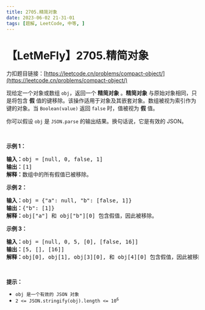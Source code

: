 ```yaml
---
title: 2705.精简对象
date: 2023-06-02 21-31-01
tags: [题解, LeetCode, 中等, ]
---
```


# 【LetMeFly】2705.精简对象

力扣题目链接：[https://leetcode.cn/problems/compact-object/](https://leetcode.cn/problems/compact-object/)

<p>现给定一个对象或数组 <code>obj</code>，返回一个 <strong>精简对象</strong> 。<strong>精简对象</strong> 与原始对象相同，只是将包含 <strong>假</strong> 值的键移除。该操作适用于对象及其嵌套对象。数组被视为索引作为键的对象。当 <code>Boolean(value)</code> 返回 <code>false</code> 时，值被视为 <strong>假</strong> 值。</p>

<p>你可以假设 <code>obj</code> 是 <code>JSON.parse</code> 的输出结果。换句话说，它是有效的 JSON。</p>

<p>&nbsp;</p>

<p><strong class="example">示例 1：</strong></p>

<pre>
<b>输入：</b>obj = [null, 0, false, 1]
<b>输出：</b>[1]
<b>解释：</b>数组中的所有假值已被移除。
</pre>

<p><strong class="example">示例 2：</strong></p>

<pre>
<b>输入：</b>obj = {"a": null, "b": [false, 1]}
<b>输出：</b>{"b": [1]}
<b>解释：</b>obj["a"] 和 obj["b"][0] 包含假值，因此被移除。</pre>

<p><strong class="example">示例 3：</strong></p>

<pre>
<b>输入：</b>obj = [null, 0, 5, [0], [false, 16]]
<b>输出：</b>[5, [], [16]]
<b>解释：</b>obj[0], obj[1], obj[3][0], 和 obj[4][0] 包含假值，因此被移除。
</pre>

<p>&nbsp;</p>

<p><strong>提示：</strong></p>

<ul>
	<li><code>obj 是一个有效的 JSON 对象</code></li>
	<li><code>2 &lt;= JSON.stringify(obj).length &lt;= 10<sup>6</sup></code></li>
</ul>


    